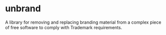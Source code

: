 # unbrand
A library for removing and replacing branding material from a complex piece of free software to comply with Trademark requirements.
